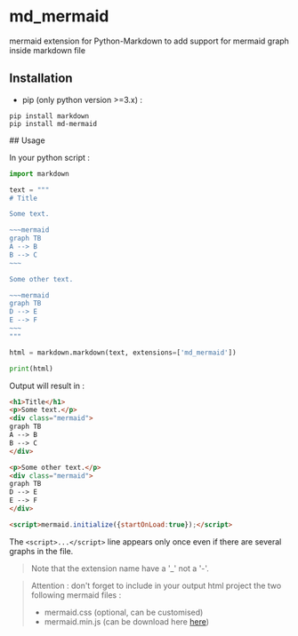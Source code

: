 # md_mermaid
mermaid extension for Python-Markdown to add support for mermaid graph inside markdown file

## Installation

* pip (only python version >=3.x) :

~~~shell
pip install markdown
pip install md-mermaid
~~~

## Usage

In your python script :

~~~python
import markdown

text = """
# Title

Some text.

​~~~mermaid
graph TB
A --> B
B --> C
​~~~

Some other text.

​~~~mermaid
graph TB
D --> E
E --> F
​~~~
"""

html = markdown.markdown(text, extensions=['md_mermaid'])

print(html)
~~~

Output will result in :

~~~html
<h1>Title</h1>
<p>Some text.</p>
<div class="mermaid">
graph TB
A --> B
B --> C
</div>

<p>Some other text.</p>
<div class="mermaid">
graph TB
D --> E
E --> F
</div>

<script>mermaid.initialize({startOnLoad:true});</script>

~~~

The `<script>...</script>` line appears only once even if there are several graphs in the file.

> Note that the extension name have a '_' not a '-'.

> Attention : don't forget to include in your output html project the two following mermaid files :
>
> * mermaid.css (optional, can be customised)
> * mermaid.min.js (can be download here [here](https://unpkg.com/mermaid@8.1.0/dist/)) 